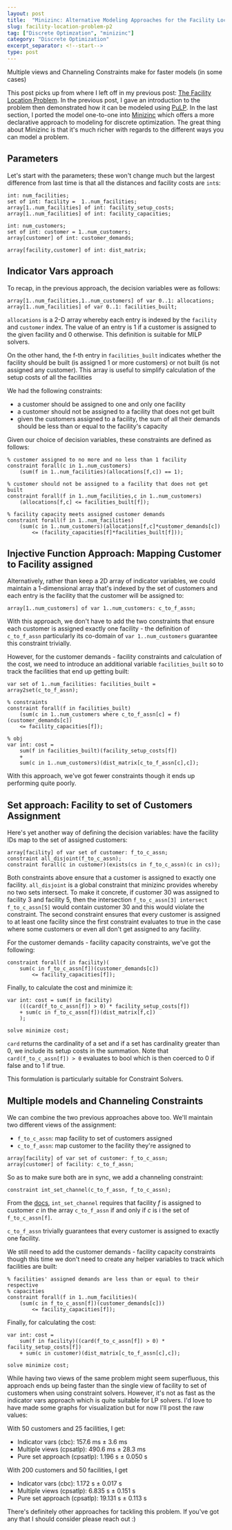 ```yaml
---
layout: post
title:  "Minizinc: Alternative Modeling Approaches for the Facility Location Problem"
slug: facility-location-problem-p2
tag: ["Discrete Optimzation", "minizinc"]
category: "Discrete Optimization"
excerpt_separator: <!--start-->
type: post
---
```


Multiple views and Channeling Constraints make for faster models (in some cases)

<!--start-->

This post picks up from where I left off in my previous post:
[The Facility Location Problem](https://bnm3k.github.io/blog/facility-location-problem).
In the previous post, I gave an introduction to the problem then demonstrated
how it can be modeled using [PuLP](https://coin-or.github.io/pulp/). In the last
section, I ported the model one-to-one into
[Minizinc](https://www.minizinc.org/) which offers a more declarative approach
to modeling for discrete optimization. The great thing about Minizinc is that
it's much richer with regards to the different ways you can model a problem.

## Parameters

Let's start with the parameters; these won't change much but the largest
difference from last time is that all the distances and facility costs are
`int`s:

```Minizinc
int: num_facilities;
set of int: facility =  1..num_facilities;
array[1..num_facilities] of int: facility_setup_costs;
array[1..num_facilities] of int: facility_capacities;

int: num_customers;
set of int: customer = 1..num_customers;
array[customer] of int: customer_demands;

array[facility,customer] of int: dist_matrix;
```

## Indicator Vars approach

To recap, in the previous approach, the decision variables were as follows:

```Minizinc
array[1..num_facilities,1..num_customers] of var 0..1: allocations;
array[1..num_facilities] of var 0..1: facilities_built;
```

`allocations` is a 2-D array whereby each entry is indexed by the `facility` and
`customer` index. The value of an entry is 1 if a customer is assigned to the
given facility and 0 otherwise. This definition is suitable for MILP solvers.

On the other hand, the f-th entry in `facilities_built` indicates whether the
facility should be built (is assigned 1 or more customers) or not built (is not
assigned any customer). This array is useful to simplify calculation of the
setup costs of all the facilities

We had the following constraints:

- a customer should be assigned to one and only one facility
- a customer should not be assigned to a facility that does not get built
- given the customers assigned to a facility, the sum of all their demands
  should be less than or equal to the facility's capacity

Given our choice of decision variables, these constraints are defined as
follows:

```
% customer assigned to no more and no less than 1 facility
constraint forall(c in 1..num_customers)
    (sum(f in 1..num_facilities)(allocations[f,c]) == 1);

% customer should not be assigned to a facility that does not get built
constraint forall(f in 1..num_facilities,c in 1..num_customers)
    (allocations[f,c] <= facilities_built[f]);

% facility capacity meets assigned customer demands
constraint forall(f in 1..num_facilities)
    (sum(c in 1..num_customers)(allocations[f,c]*customer_demands[c])
        <= (facility_capacities[f]*facilities_built[f]));
```

## Injective Function Approach: Mapping Customer to Facility assigned

Alternatively, rather than keep a 2D array of indicator variables, we could
maintain a 1-dimensional array that's indexed by the set of customers and each
entry is the facility that the customer will be assigned to:

```Minizinc
array[1..num_customers] of var 1..num_customers: c_to_f_assn;
```

With this approach, we don't have to add the two constraints that ensure each
customer is assigned exactly one facility - the definition of `c_to_f_assn`
particularly its co-domain of `var 1..num_customers` guarantee this constraint
trivially.

However, for the customer demands - facility constraints and calculation of the
cost, we need to introduce an additional variable `facilities_built` so to track
the facilities that end up getting built:

```
var set of 1..num_facilities: facilities_built = array2set(c_to_f_assn);

% constraints
constraint forall(f in facilities_built)
    (sum(c in 1..num_customers where c_to_f_assn[c] = f)(customer_demands[c])
    <= facility_capacities[f]);

% obj
var int: cost =
    sum(f in facilities_built)(facility_setup_costs[f])
    +
    sum(c in 1..num_customers)(dist_matrix[c_to_f_assn[c],c]);
```

With this approach, we've got fewer constraints though it ends up performing
quite poorly.

## Set approach: Facility to set of Customers Assignment

Here's yet another way of defining the decision variables: have the facility IDs
map to the set of assigned customers:

```Minizinc
array[facility] of var set of customer: f_to_c_assn;
constraint all_disjoint(f_to_c_assn);
constraint forall(c in customer)(exists(cs in f_to_c_assn)(c in cs));
```

Both constraints above ensure that a customer is assigned to exactly one
facility. `all_disjoint` is a global constraint that minizinc provides whereby
no two sets intersect. To make it concrete, if customer 30 was assigned to
facility 3 and facility 5, then the intersection
`f_to_c_assn[3] intersect f_to_c_assn[5]` would contain customer 30 and this
would violate the constraint. The second constraint ensures that every customer
is assigned to at least one facility since the first constraint evaluates to
true in the case where some customers or even all don't get assigned to any
facility.

For the customer demands - facility capacity constraints, we've got the
following:

```
constraint forall(f in facility)(
    sum(c in f_to_c_assn[f])(customer_demands[c])
        <= facility_capacities[f]);
```

Finally, to calculate the cost and minimize it:

```
var int: cost = sum(f in facility)
    (((card(f_to_c_assn[f]) > 0) * facility_setup_costs[f])
    + sum(c in f_to_c_assn[f])(dist_matrix[f,c])
    );

solve minimize cost;
```

`card` returns the cardinality of a set and if a set has cardinality greater
than 0, we include its setup costs in the summation. Note that
`card(f_to_c_assn[f]) > 0` evaluates to bool which is then coerced to 0 if false
and to 1 if true.

This formulation is particularly suitable for Constraint Solvers.

## Multiple models and Channeling Constraints

We can combine the two previous approaches above too. We'll maintain two
different views of the assignment:

- `f_to_c_assn`: map facility to set of customers assigned
- `c_to_f_assn`: map customer to the facility they're assigned to

```Minizinc
array[facility] of var set of customer: f_to_c_assn;
array[customer] of facility: c_to_f_assn;
```

So as to make sure both are in sync, we add a channeling constraint:

```Minizinc
constraint int_set_channel(c_to_f_assn, f_to_c_assn);
```

From the
[docs](https://www.minizinc.org/doc-2.6.3/en/lib-globals-channeling.html),
`int_set_channel` requires that facility _f_ is assigned to customer _c_ in the
array `c_to_f_assn` if and only if _c_ is i the set of `f_to_c_assn[f]`.

`c_to_f_assn` trivially guarantees that every customer is assigned to exactly
one facility.

We still need to add the customer demands - facility capacity constraints though
this time we don't need to create any helper variables to track which facilities
are built:

```Minizinc
% facilities' assigned demands are less than or equal to their respective
% capacities
constraint forall(f in 1..num_facilities)(
    (sum(c in f_to_c_assn[f])(customer_demands[c]))
        <= facility_capacities[f]);
```

Finally, for calculating the cost:

```
var int: cost = 
    sum(f in facility)((card(f_to_c_assn[f]) > 0) * facility_setup_costs[f])
    + sum(c in customer)(dist_matrix[c_to_f_assn[c],c]);

solve minimize cost;
```

While having two views of the same problem might seem superfluous, this approach
ends up being faster than the single view of facility to set of customers when
using constraint solvers. However, it's not as fast as the indicator vars
approach which is quite suitable for LP solvers. I'd love to have made some
graphs for visualization but for now I'll post the raw values:

With 50 customers and 25 facilities, I get:

- Indicator vars (cbc): 157.6 ms ± 3.6 ms
- Multiple views (cpsatlp): 490.6 ms ± 28.3 ms
- Pure set approach (cpsatlp): 1.196 s ± 0.050 s

With 200 customers and 50 facilities, I get

- Indicator vars (cbc): 1.172 s ± 0.017 s
- Multiple views (cpsatlp): 6.835 s ± 0.151 s
- Pure set approach (cpsatlp): 19.131 s ± 0.113 s

There's definitely other approaches for tackling this problem. If you've got any
that I should consider please reach out :)

